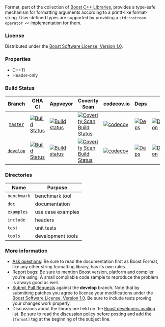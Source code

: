Format, part of the collection of [Boost C++ Libraries](https://github.com/boostorg), provides a type-safe mechanism for formatting arguments according to a printf-like format-string.  User-defined types are supported by providing a `std::ostream operator <<` implementation for them.

### License

Distributed under the [Boost Software License, Version 1.0](https://www.boost.org/LICENSE_1_0.txt).

### Properties

* C++11
* Header-only

### Build Status

<!-- boost-ci/tools/makebadges.sh --project format --appveyor aeg8obnkb0mrgqvd --codecov  --coverity 14007 -->
| Branch          | GHA CI | Appveyor | Coverity Scan | codecov.io | Deps | Docs | Tests |
| :-------------: | ------ | -------- | ------------- | ---------- | ---- | ---- | ----- |
| [`master`](https://github.com/boostorg/format/tree/master) | [![Build Status](https://github.com/boostorg/format/actions/workflows/ci.yml/badge.svg?branch=master)](https://github.com/boostorg/format/actions?query=branch:master) | [![Build status](https://ci.appveyor.com/api/projects/status/aeg8obnkb0mrgqvd/branch/master?svg=true)](https://ci.appveyor.com/project/cppalliance/format/branch/master) | [![Coverity Scan Build Status](https://scan.coverity.com/projects/14007/badge.svg)](https://scan.coverity.com/projects/boostorg-format) | [![codecov](https://codecov.io/gh/boostorg/format/branch/master/graph/badge.svg?token=)](https://codecov.io/gh/boostorg/format/tree/master) | [![Deps](https://img.shields.io/badge/deps-master-brightgreen.svg)](https://pdimov.github.io/boostdep-report/master/format.html) | [![Documentation](https://img.shields.io/badge/docs-master-brightgreen.svg)](https://www.boost.org/doc/libs/master/libs/format) | [![Enter the Matrix](https://img.shields.io/badge/matrix-master-brightgreen.svg)](https://www.boost.org/development/tests/master/developer/format.html)
| [`develop`](https://github.com/boostorg/format/tree/develop) | [![Build Status](https://github.com/boostorg/format/actions/workflows/ci.yml/badge.svg?branch=develop)](https://github.com/boostorg/format/actions?query=branch:develop) | [![Build status](https://ci.appveyor.com/api/projects/status/aeg8obnkb0mrgqvd/branch/develop?svg=true)](https://ci.appveyor.com/project/cppalliance/format/branch/develop) | [![Coverity Scan Build Status](https://scan.coverity.com/projects/14007/badge.svg)](https://scan.coverity.com/projects/boostorg-format) | [![codecov](https://codecov.io/gh/boostorg/format/branch/develop/graph/badge.svg?token=)](https://codecov.io/gh/boostorg/format/tree/develop) | [![Deps](https://img.shields.io/badge/deps-develop-brightgreen.svg)](https://pdimov.github.io/boostdep-report/develop/format.html) | [![Documentation](https://img.shields.io/badge/docs-develop-brightgreen.svg)](https://www.boost.org/doc/libs/develop/libs/format) | [![Enter the Matrix](https://img.shields.io/badge/matrix-develop-brightgreen.svg)](https://www.boost.org/development/tests/develop/developer/format.html)

### Directories

| Name        | Purpose                        |
| ----------- | ------------------------------ |
| `benchmark` | benchmark tool                 |
| `doc`       | documentation                  |
| `examples`  | use case examples              |
| `include`   | headers                        |
| `test`      | unit tests                     |
| `tools`     | development tools              |

### More information

* [Ask questions](https://stackoverflow.com/questions/ask?tags=c%2B%2B,boost,boost-format): Be sure to read the documentation first as Boost.Format, like any other string formatting library, has its own rules.
* [Report bugs](https://github.com/boostorg/format/issues): Be sure to mention Boost version, platform and compiler you're using. A small compilable code sample to reproduce the problem is always good as well.
* [Submit Pull Requests](https://github.com/boostorg/format/pulls) against the **develop** branch. Note that by submitting patches you agree to license your modifications under the [Boost Software License, Version 1.0](https://www.boost.org/LICENSE_1_0.txt).  Be sure to include tests proving your changes work properly.
* Discussions about the library are held on the [Boost developers mailing list](https://www.boost.org/community/groups.html#main). Be sure to read the [discussion policy](https://www.boost.org/community/policy.html) before posting and add the `[format]` tag at the beginning of the subject line.

